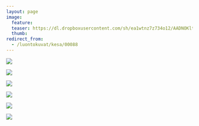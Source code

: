 ```yaml
---
layout: page
image:
  feature:
  teaser: https://dl.dropboxusercontent.com/sh/ea1wtnz7z734o12/AADNOKltYuJwU8g2Y8i7Dpn4a/luontokuvat/kes%C3%A4/5/DS23751-245px.jpg
  thumb:
redirect_from:
  - /luontokuvat/kesa/00088
---
```


[![](https://dl.dropboxusercontent.com/sh/ea1wtnz7z734o12/AABUDBoCMA7feqc9BGW10HQDa/luontokuvat/kes%C3%A4/5/DS23745-800px.jpg)](https://dl.dropboxusercontent.com/sh/ea1wtnz7z734o12/AAA4iV1566b8ijlMq4YkD7ala/luontokuvat/kes%C3%A4/5/DS23745.jpg)

[![](https://dl.dropboxusercontent.com/sh/ea1wtnz7z734o12/AABps3khwqNa1uuqLbN_nQbTa/luontokuvat/kes%C3%A4/5/DS23751-800px.jpg)](https://dl.dropboxusercontent.com/sh/ea1wtnz7z734o12/AABBwLv6_hvkzEL9kHGki8L9a/luontokuvat/kes%C3%A4/5/DS23751.jpg)

[![](https://dl.dropboxusercontent.com/sh/ea1wtnz7z734o12/AAAg_ddMm2HG5ETeEMBBLtyoa/luontokuvat/kes%C3%A4/5/DS23780-800px.jpg)](https://dl.dropboxusercontent.com/sh/ea1wtnz7z734o12/AACPlMKPbOhiISQ7z6HtyEKYa/luontokuvat/kes%C3%A4/5/DS23780.jpg)

[![](https://dl.dropboxusercontent.com/sh/ea1wtnz7z734o12/AABHhdp09ooBOzRUADwMejWwa/luontokuvat/kes%C3%A4/5/DS24202-800px.jpg)](https://dl.dropboxusercontent.com/sh/ea1wtnz7z734o12/AAC_ZmTDlrfKI1Bvj_WvTtjha/luontokuvat/kes%C3%A4/5/DS24202.jpg)

[![](https://dl.dropboxusercontent.com/sh/ea1wtnz7z734o12/AACpYGZZ8kwxUd49-uOLXml5a/luontokuvat/kes%C3%A4/5/DS24200-800px.jpg)](https://dl.dropboxusercontent.com/sh/ea1wtnz7z734o12/AADqxEhuurVNoSzaSj6NjcJJa/luontokuvat/kes%C3%A4/5/DS24200.jpg)

[![](https://dl.dropboxusercontent.com/sh/ea1wtnz7z734o12/AABOY0jVsjj8Qwrj3qW1VnDpa/luontokuvat/kes%C3%A4/5/DS24206-800px.jpg)](https://dl.dropboxusercontent.com/sh/ea1wtnz7z734o12/AACFOlwxa4bcFpPrK7SCPsoIa/luontokuvat/kes%C3%A4/5/DS24206.jpg)
